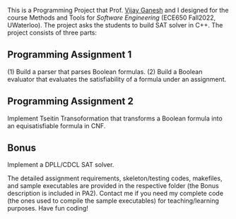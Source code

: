 This is a Programming Project that Prof. [Vijay Ganesh](https://vganesh1.github.io/) and I designed for the course Methods and Tools for *Software Engineering* (ECE650 Fall2022, UWaterloo). The project asks the students to build SAT solver in C++. The project consists of three parts:

## Programming Assignment 1
(1) Build a parser that parses Boolean formulas.
(2) Build a Boolean evaluator that evaluates the satisfiability of a formula under an assignment.

## Programming Assignment 2
Implement Tseitin Transoformation that transforms a Boolean formula into an equisatisfiable formula in CNF.

## Bonus
Implement a DPLL/CDCL SAT solver.

The detailed assignment requirements, skeleton/testing codes, makefiles, and sample executables are provided in the respective folder (the Bonus description is included in PA2). Contact me if you need my complete code (the ones used to compile the sample executables) for teaching/learning purposes. Have fun coding!
